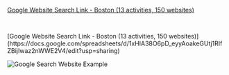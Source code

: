 [Google Website Search Link - Boston (13 activities, 150 websites)](https://docs.google.com/spreadsheets/d/1xHIA38O6pD_eyyAoakeGUtj1RIfZBijIwaz2nWWE2V4/edit?usp=sharing)
<pre>       </pre>[Google Website Search Link - Boston (13 activities, 150 websites)](https://docs.google.com/spreadsheets/d/1xHIA38O6pD_eyyAoakeGUtj1RIfZBijIwaz2nWWE2V4/edit?usp=sharing)
             
![Google Search Website Example](https://user-images.githubusercontent.com/85134229/151622576-178bdab8-6686-42cb-902d-16be1818a796.png)
